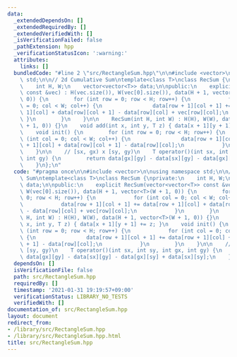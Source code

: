 ```yaml
---
data:
  _extendedDependsOn: []
  _extendedRequiredBy: []
  _extendedVerifiedWith: []
  _isVerificationFailed: false
  _pathExtension: hpp
  _verificationStatusIcon: ':warning:'
  attributes:
    links: []
  bundledCode: "#line 2 \"src/RectangleSum.hpp\"\n\n#include <vector>\n\nusing namespace\
    \ std;\n\n// 2d Cumulative Sum\ntemplate<class T>\nclass RecSum {\nprivate:\n\
    \    int H, W;\n    vector<vector<T>> data;\n\npublic:\n    explicit RecSum(vector<vector<T>>\
    \ const &vec) : H(vec.size()), W(vec[0].size()), data(H + 1, vector<T>(W + 1,\
    \ 0)) {\n        for (int row = 0; row < H; row++) {\n            for (int col\
    \ = 0; col < W; col++) {\n                data[row + 1][col + 1] += data[row +\
    \ 1][col] + data[row][col + 1] - data[row][col] + vec[row][col];\n           \
    \ }\n        }\n    }\n\n    RecSum(int H, int W) : H(H), W(W), data(H + 1, vector<T>(W\
    \ + 1, 0)) {}\n    void add(int x, int y, T z) { data[x + 1][y + 1] += z; }\n\
    \    void init() {\n        for (int row = 0; row < H; row++) {\n            for\
    \ (int col = 0; col < W; col++) {\n                data[row + 1][col + 1] += data[row\
    \ + 1][col] + data[row][col + 1] - data[row][col];\n            }\n        }\n\
    \    }\n\n    // [sx, gx) x [sy, gy)\n    T operator()(int sx, int sy, int gx,\
    \ int gy) {\n        return data[gx][gy] - data[sx][gy] - data[gx][sy] + data[sx][sy];\n\
    \    }\n};\n"
  code: "#pragma once\n\n#include <vector>\n\nusing namespace std;\n\n// 2d Cumulative\
    \ Sum\ntemplate<class T>\nclass RecSum {\nprivate:\n    int H, W;\n    vector<vector<T>>\
    \ data;\n\npublic:\n    explicit RecSum(vector<vector<T>> const &vec) : H(vec.size()),\
    \ W(vec[0].size()), data(H + 1, vector<T>(W + 1, 0)) {\n        for (int row =\
    \ 0; row < H; row++) {\n            for (int col = 0; col < W; col++) {\n    \
    \            data[row + 1][col + 1] += data[row + 1][col] + data[row][col + 1]\
    \ - data[row][col] + vec[row][col];\n            }\n        }\n    }\n\n    RecSum(int\
    \ H, int W) : H(H), W(W), data(H + 1, vector<T>(W + 1, 0)) {}\n    void add(int\
    \ x, int y, T z) { data[x + 1][y + 1] += z; }\n    void init() {\n        for\
    \ (int row = 0; row < H; row++) {\n            for (int col = 0; col < W; col++)\
    \ {\n                data[row + 1][col + 1] += data[row + 1][col] + data[row][col\
    \ + 1] - data[row][col];\n            }\n        }\n    }\n\n    // [sx, gx) x\
    \ [sy, gy)\n    T operator()(int sx, int sy, int gx, int gy) {\n        return\
    \ data[gx][gy] - data[sx][gy] - data[gx][sy] + data[sx][sy];\n    }\n};"
  dependsOn: []
  isVerificationFile: false
  path: src/RectangleSum.hpp
  requiredBy: []
  timestamp: '2021-01-31 19:19:57+09:00'
  verificationStatus: LIBRARY_NO_TESTS
  verifiedWith: []
documentation_of: src/RectangleSum.hpp
layout: document
redirect_from:
- /library/src/RectangleSum.hpp
- /library/src/RectangleSum.hpp.html
title: src/RectangleSum.hpp
---
```

